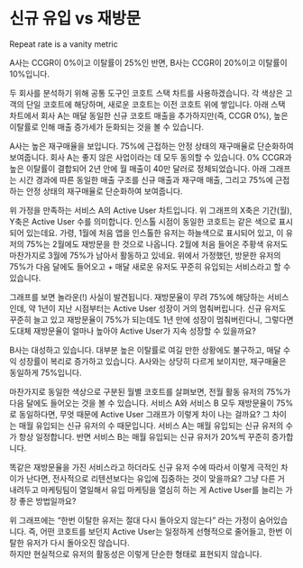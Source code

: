 # 신규 유입 vs 재방문

Repeat rate is a vanity metric

A사는 CCGR이 0%이고 이탈률이 25%인 반면, 
B사는 CCGR이 20%이고 이탈률이 10%입니다. 

두 회사를 분석하기 위해 공통 도구인 코호트 스택 차트를 사용하겠습니다. 
각 색상은 고객의 단일 코호트에 해당하며, 새로운 코호트는 이전 코호트 위에 쌓입니다. 
아래 스택 차트에서 회사 A는 매달 동일한 신규 코호트 매출을 추가하지만(즉, CCGR 0%), 높은 이탈률로 인해 매출 증가세가 둔화되는 것을 볼 수 있습니다.

A사는 높은 재구매율을 보입니다. 
75%에 근접하는 안정 상태의 재구매율로 단순화하여 보여줍니다.
회사 A는 좋지 않은 사업이라는 데 모두 동의할 수 있습니다. 0% CCGR과 높은 이탈률이 결합되어 2년 안에 월 매출이 40만 달러로 정체되었습니다.
아래 그래프는 시간 경과에 따른 동일한 매출 구조를 신규 매출과 재구매 매출, 그리고 75%에 근접하는 안정 상태의 재구매율로 단순화하여 보여줍니다.

위 가정을 만족하는 서비스 A의 Active User 차트입니다. 
위 그래프의 X축은 기간(월), Y축은 Active User 수를 의미합니다. 인스톨 시점이 동일한 코호트는 같은 색으로 표시되어 있는데요. 
가령, 1월에 처음 앱을 인스톨한 유저는 하늘색으로 표시되어 있고, 이 유저의 75%는 2월에도 재방문을 한 것으로 나옵니다. 
2월에 처음 들어온 주황색 유저도 마찬가지로 3월에 75%가 남아서 활동하고 있네요. 
위에서 가정했던, 방문한 유저의 75%가 다음 달에도 들어오고 + 매달 새로운 유저도 꾸준히 유입되는 서비스라고 할 수 있습니다.

그래프를 보면 놀라운(!) 사실이 발견됩니다. 
재방문율이 무려 75%에 해당하는 서비스인데, 약 1년이 지난 시점부터는 Active User 성장이 거의 멈춰버립니다. 
신규 유저도 꾸준히 늘고 있고 재방문율이 75%가 되는데도 1년 만에 성장이 멈춰버린다니, 그렇다면 도대체 재방문율이 얼마나 높아야 Active User가 지속 성장할 수 있을까요?

B사는 대성하고 있습니다. 
대부분 높은 이탈률로 여길 만한 상황에도 불구하고, 매달 수익 성장률이 복리로 증가하고 있습니다. A사와는 상당히 다르게 보이지만, 재구매율은 동일하게 75%입니다.

마찬가지로 동일한 색상으로 구분된 월별 코호트를 살펴보면, 전월 활동 유저의 75%가 다음 달에도 들어오는 것을 볼 수 있습니다. 
서비스 A와 서비스 B 모두 재방문율이 75%로 동일하다면, 무엇 때문에 Active User 그래프가 이렇게 차이 나는 걸까요? 
그 차이는 매월 유입되는 신규 유저의 수 때문입니다. 
서비스 A는 매월 유입되는 신규 유저의 수가 항상 일정합니다. 
반면 서비스 B는 매월 유입되는 신규 유저가 20%씩 꾸준히 증가합니다.

똑같은 재방문율을 가진 서비스라고 하더라도 신규 유저 수에 따라서 이렇게 극적인 차이가 난다면, 전사적으로 리텐션보다는 유입에 집중하는 것이 맞을까요? 그냥 다른 거 내려두고 마케팅팀이 열일해서 유입 마케팅을 열심히 하는 게 Active User를 늘리는 가장 좋은 방법일까요?

위 그래프에는 “한번 이탈한 유저는 절대 다시 돌아오지 않는다” 라는 가정이 숨어있습니다. 
즉, 어떤 코호트를 보던지 Active User는 일정하게 선형적으로 줄어들고, 한번 이탈한 유저가 다시 돌아오진 않습니다.  
하지만 현실적으로 유저의 활동성은 이렇게 단순한 형태로 표현되지 않습니다.

